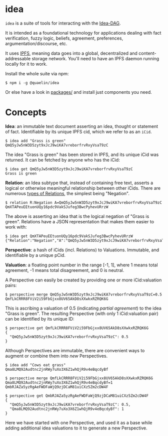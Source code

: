 # idea

`idea` is a suite of tools for interacting with the [Idea-DAG][Idea-DAG].

It is intended as a foundational technology for applications dealing with fact
verification, fuzzy logic, beliefs, agreement, preferences,
argumentation/discourse, etc.  

It uses [IPFS][IPFS], meaning data goes into a global, decentralized and
content-addressable storage network.  You'll need to have an IPFS daemon running
locally for it to work.

Install the whole suite via npm:

```
$ npm i -g @quaelin/idea
```

Or else have a look in [packages/](./packages/) and install just components you
need.

# Concepts

**Idea**: an immutable text document asserting an idea, thought or statement of
fact.  Identifiable by its unique IPFS cid, which we refer to as an `iCid`.

```
$ idea add "Grass is green"
QmQ5yJw5nW3D5zyt9xJcJ9wiKA7vreborfrvRxyVsaT9zC
```

The idea "Grass is green" has been stored in IPFS, and its unique iCid was
returned.  It can be fetched by anyone who has the iCid:

```
$ idea get QmQ5yJw5nW3D5zyt9xJcJ9wiKA7vreborfrvRxyVsaT9zC
Grass is green
```

**Relation**: an Idea subtype that, instead of containing free text, asserts a
logical or otherwise meaningful relationship between other iCids.  There are
numerous [types of Relations](./doc/RELATIONS.md), the simplest being "Negation".

```
$ relation R:Negation A=QmQ5yJw5nW3D5zyt9xJcJ9wiKA7vreborfrvRxyVsaT9zC
QmXTAPeuEEtuonUQy16pdc9VakSJufeg3BwcPyhevURrzW
```

The above is asserting an idea that is the logical negation of "Grass is green".
Relations have a JSON representation that makes them easier to work with:

```
$ idea get QmXTAPeuEEtuonUQy16pdc9VakSJufeg3BwcPyhevURrzW
{"Relation":"Negation","A":"QmQ5yJw5nW3D5zyt9xJcJ9wiKA7vreborfrvRxyVsaT9zC"}
```

**Perspective**: a hash of iCids (incl. Relations) to Valuations.  Immutable,
and identifiable by a unique pCid.

**Valuation**: a floating point number in the range [-1, 1], where 1 means
total agreement, -1 means total disagreement, and 0 is neutral.

A Perspective can easily be created by providing one or more iCid:valuation
pairs:

```
$ perspective merge QmQ5yJw5nW3D5zyt9xJcJ9wiKA7vreborfrvRxyVsaT9zC=0.5
QmfLkCRRR8FViV2i59FbGjxx8UV65AkD8sXXwkxRZRQK6G
```

This is ascribing a valuation of 0.5 (indicating _partial agreement_) to the
idea "Grass is green".  The resulting Perspective (with only 1 iCid:valuation
pair) can be identified by its unique ID:

```
$ perspective get QmfLkCRRR8FViV2i59FbGjxx8UV65AkD8sXXwkxRZRQK6G
{
  "QmQ5yJw5nW3D5zyt9xJcJ9wiKA7vreborfrvRxyVsaT9zC": 0.5
}
```

Although Perspectives are immutable, there are convenient ways to augment or
combine them into _new_ Perspectives.

```
$ idea add "Cows eat grass"
Qma8LMQ92Audtnc2jnRWy7uXo3X6Z1whQjR9v4eBqcdyBf

$ perspective merge QmfLkCRRR8FViV2i59FbGjxx8UV65AkD8sXXwkxRZRQK6G Qma8LMQ92Audtnc2jnRWy7uXo3X6Z1whQjR9v4eBqcdyBf=1
QmbRJAZa5yzRgAeFWDFaWjQ9zjDCaM81uiCXz5Zm2cDW4F

$ perspective get QmbRJAZa5yzRgAeFWDFaWjQ9zjDCaM81uiCXz5Zm2cDW4F
{
  "QmQ5yJw5nW3D5zyt9xJcJ9wiKA7vreborfrvRxyVsaT9zC": 0.5,
  "Qma8LMQ92Audtnc2jnRWy7uXo3X6Z1whQjR9v4eBqcdyBf": 1
}
```

Here we have started with one Perspective, and used it as a base while adding
additional idea valuations to it to generate a new Perspective.


[Idea-DAG]: ./doc/IDEA_DAG.md
[IPFS]: https://ipfs.io
